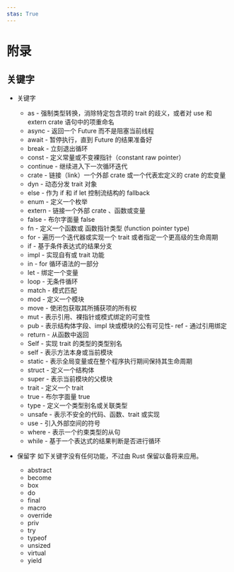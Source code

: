 ```yaml
---
stas: True
---
```


# 附录

## 关键字

- 关键字
    - as - 强制类型转换，消除特定包含项的 trait 的歧义，或者对 use 和 extern crate 语句中的项重命名
    - async - 返回一个 Future 而不是阻塞当前线程
    - await - 暂停执行，直到 Future 的结果准备好
    - break - 立刻退出循环
    - const - 定义常量或不变裸指针（constant raw pointer）
    - continue - 继续进入下一次循环迭代
    - crate - 链接（link）一个外部 crate 或一个代表宏定义的 crate 的宏变量
    - dyn - 动态分发 trait 对象
    - else - 作为 if 和 if let 控制流结构的 fallback
    - enum - 定义一个枚举
    - extern - 链接一个外部 crate 、函数或变量
    - false - 布尔字面量 false
    - fn - 定义一个函数或 函数指针类型 (function pointer type)
    - for - 遍历一个迭代器或实现一个 trait 或者指定一个更高级的生命周期
    - if - 基于条件表达式的结果分支
    - impl - 实现自有或 trait 功能
    - in - for 循环语法的一部分
    - let - 绑定一个变量
    - loop - 无条件循环
    - match - 模式匹配
    - mod - 定义一个模块
    - move - 使闭包获取其所捕获项的所有权
    - mut - 表示引用、裸指针或模式绑定的可变性
    - pub - 表示结构体字段、impl 块或模块的公有可见性- ref - 通过引用绑定
    - return - 从函数中返回
    - Self - 实现 trait 的类型的类型别名
    - self - 表示方法本身或当前模块
    - static - 表示全局变量或在整个程序执行期间保持其生命周期
    - struct - 定义一个结构体
    - super - 表示当前模块的父模块
    - trait - 定义一个 trait
    - true - 布尔字面量 true
    - type - 定义一个类型别名或关联类型
    - unsafe - 表示不安全的代码、函数、trait 或实现
    - use - 引入外部空间的符号
    - where - 表示一个约束类型的从句
    - while - 基于一个表达式的结果判断是否进行循环

- 保留字 如下关键字没有任何功能，不过由 Rust 保留以备将来应用。
    - abstract
    - become
    - box
    - do
    - final
    - macro
    - override
    - priv
    - try
    - typeof
    - unsized
    - virtual
    - yield